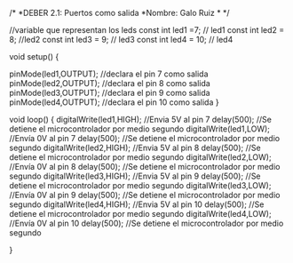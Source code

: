 /*
 *DEBER 2.1: Puertos como salida
 *Nombre: Galo Ruiz
 *
 */

 //variable que representan los leds
const int led1 =7;    // led1
const int led2 = 8;  //led2 
const int led3 = 9;  // led3
const int led4 = 10; // led4
  


void setup() {

  pinMode(led1,OUTPUT); //declara el pin 7 como salida
  pinMode(led2,OUTPUT); //declara el pin 8 como salida
  pinMode(led3,OUTPUT); //declara el pin 9 como salida
  pinMode(led4,OUTPUT); //declara el pin 10 como salida
}

void loop() {
  digitalWrite(led1,HIGH); //Envia 5V al pin 7
  delay(500);              //Se detiene el microcontrolador por medio segundo
  digitalWrite(led1,LOW);  //Envía 0V al pin 7
  delay(500);              //Se detiene el microcontrolador por medio segundo
  digitalWrite(led2,HIGH); //Envia 5V al pin 8
  delay(500);              //Se detiene el microcontrolador por medio segundo
  digitalWrite(led2,LOW);  //Envía 0V al pin 8
  delay(500);              //Se detiene el microcontrolador por medio segundo
  digitalWrite(led3,HIGH); //Envia 5V al pin 9
  delay(500);              //Se detiene el microcontrolador por medio segundo
  digitalWrite(led3,LOW);  //Envía 0V al pin 9
  delay(500);              //Se detiene el microcontrolador por medio segundo
  digitalWrite(led4,HIGH); //Envia 5V al pin 10
  delay(500);              //Se detiene el microcontrolador por medio segundo
  digitalWrite(led4,LOW);  //Envía 0V al pin 10
  delay(500);              //Se detiene el microcontrolador por medio segundo
  
  
}
